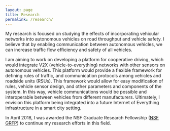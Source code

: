 ```yaml
---
layout: page
title: Research
permalink: /research/
---
```


My research is focused on studying the effects of incorporating vehicular networks into autonomous vehicles on road throughput and vehicle safety. I believe that by enabling communication between autonomous vehicles, we can increase traffic flow efficiency and safety of all vehicles.

I am aiming to work on developing a platform for cooperative driving, which would integrate V2X (vehicle-to-everything) networks with other sensors on autonomous vehicles. This platform would provide a flexible framework for defining rules of traffic, and communication protocols among vehicles and roadside units (RSUs). This framework would allow for easy modification of rules, vehicle sensor design, and other parameters and components of the system. In this way, vehicle communications would be possible and interoperable between vehicles from different manufacturers. Ultimately, I envision this platform being integrated into a future Internet of Everything infrastructure in a smart city setting.

In April 2018, I was awarded the NSF Graduate Research Fellowship ([NSF GRFP](https://www.nsfgrfp.org)) to continue my research efforts in this field.
